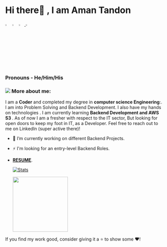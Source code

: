 

# Hi there👋 , I am Aman Tandon
  
  [<img src="https://img.icons8.com/color/48/000000/linkedin.png" width="3.5%"/>](https://linkedin.com/in/aman-tandon-886131170/)
  [<img src="https://img.icons8.com/bubbles/50/4a90e2/domain.png" width="3.5%"/>](https://https://github.com/AMAN8871266073/)
  <a href="shubhamverma2604@gmail.com"> <img src="https://img.icons8.com/fluent/48/000000/gmail.png" width="3.5%"/> </a>
  [<img src="https://img.icons8.com/fluent/48/4a90e2/github.png" width="3.5%"/>](https://https://github.com/AMAN8871266073)
  
  
  
### Pronouns - He/Him/His 
  
### <img src="https://img.icons8.com/emoji/48/000000/man-technologyst.png"/> More about me:
  
I am a **Coder** and completed my degree in **computer science Engineering**:. I am into Problem Solving and Backend Development. I also have my hands on technologies . I am currently learning <b>Backend Development and AWS S3 </b>. As of now I am a fresher with respect to the IT sector, But looking for open doors to keep my foot in IT, as a Developer. Feel free to reach out to me on LinkedIn (super active there)!
  
- 🔭 I’m currently working on different Backend Projects.
- ⚡ I'm looking for an entry-level Backend Roles.
- <a href = "https://drive.google.com/file/d/1LVCMILt-SzD0P68ukXuXCtTmouWB1kfz/view?usp=sharing" target="_blank"><b>RESUME</b></a>.
  

  
  [![Stats](https://github-readme-stats.vercel.app/api?username=AMAN8871266073&show_icons=true&theme=radical)](https://github-readme-stats.vercel.app/api?username=AMAN8871266073show_icons=true&theme=radical)&nbsp; &nbsp; &nbsp; &nbsp; &nbsp; &nbsp; &nbsp; &nbsp; &nbsp; &nbsp; 
  
  
  <img height=175 align="center" src="https://github-readme-stats.vercel.app/api/top-langs/?username=AMAN8871266073&hide=c%23,powershell,java&title_color=2aa889&text_color=99d1ce&icon_color=2bbc8a&bg_color=0c1014&langs_count=8&layout=compact" />
  

 If you find my work good, consider giving it a ⭐ to show some ❤️!
